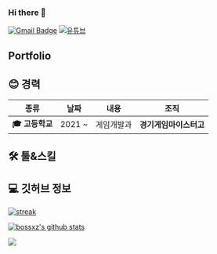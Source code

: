 ### Hi there 👋
[![Gmail Badge](https://img.shields.io/badge/-Gmail-d14836?style=flat-square&logo=Gmail&logoColor=white&link=mailto:moonkanghyuck@gmail.com)](mailto:moonkanghyuck@gmail.com)
[![유튜브](https://img.shields.io/badge/Youtube-red?logo=youtube)](https://www.youtube.com/channel/UCShwBIXYUcIGtGz_tNENRrA)

## Portfolio

<h2 align="left">😊 경력</h2>

| **종류** | **날짜** | **내용** | **조직** |
|:--------:|:--------:|:--------:|:--------:|
| **:mortar_board: 고등학교** | 2021 ~ | 게임개발과 | **경기게임마이스터고** |

<h2 align="left">🛠️ 툴&스킬</h2>

<h2 align="left">💻 깃허브 정보</h2>

[![streak](https://github-readme-streak-stats.herokuapp.com/?user=bossxz&theme=calm)](https://github.com/bossxz)

[![bossxz's github stats](https://github-readme-stats.vercel.app/api?username=bossxz&show_icons=true&theme=dracula)](https://github.com/bossxz)

<a href="https://opgc.me/#/users/bossxz" target="_blank"><img src="https://api.opgc.me/githubs/users/bossxz/tag/?theme=basic" /></a>

<!--
**bossxz/bossxz** is a ✨ _special_ ✨ repository because its `README.md` (this file) appears on your GitHub profile.
-->

